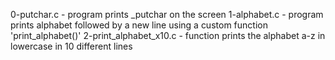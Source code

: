0-putchar.c - program prints \_putchar on the screen
1-alphabet.c - program prints alphabet followed by a new line using a custom function 'print_alphabet()'
2-print_alphabet_x10.c - function prints the alphabet a-z in lowercase in 10 different lines

